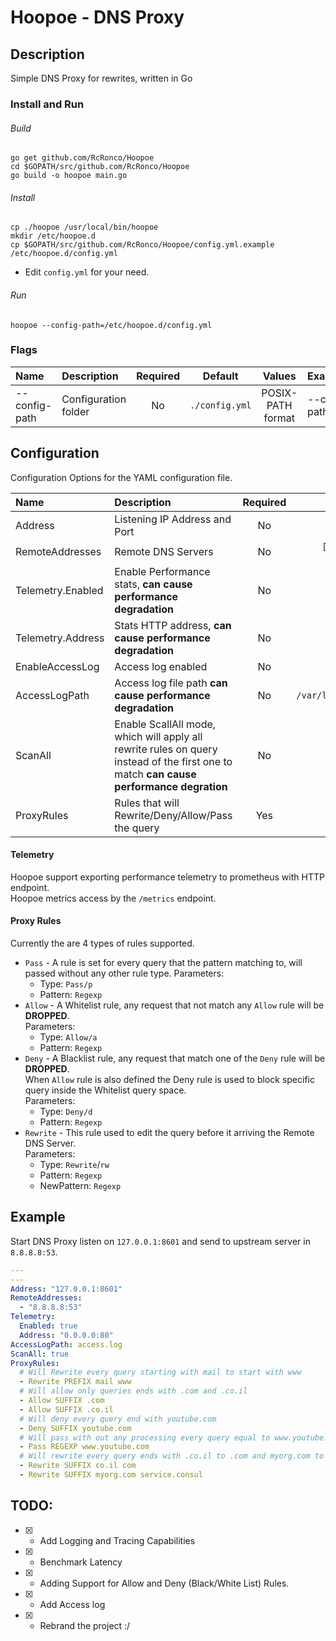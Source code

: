 # Hoopoe - DNS Proxy
## Description
Simple DNS Proxy for rewrites, written in Go

### Install and Run
###### Build

```shell
go get github.com/RcRonco/Hoopoe
cd $GOPATH/src/github.com/RcRonco/Hoopoe
go build -o hoopoe main.go
```

###### Install

```shell
cp ./hoopoe /usr/local/bin/hoopoe
mkdir /etc/hoopoe.d
cp $GOPATH/src/github.com/RcRonco/Hoopoe/config.yml.example /etc/hoopoe.d/config.yml
```
* Edit ```config.yml``` for your need.

###### Run
```shell
hoopoe --config-path=/etc/hoopoe.d/config.yml
```

### Flags
| Name    | Description    | Required    | Default    | Values | Examples |
|:--|:--|:-:|:-:|:-:|:--|
| --config-path | Configuration folder | No | ```./config.yml``` | POSIX-PATH format | --config-path=/etc/hoopoe.d/config.yml |
  
## Configuration
Configuration Options for the YAML configuration file.

| Name    | Description    | Required    | Default    | Values | Examples |
|:--|:--|:-:|:-:|:-:|:--|
| Address | Listening IP Address and Port | No | ```127.0.0.1:53``` | IP Address | 192.168.1.5:53 |
| RemoteAddresses | Remote DNS Servers | No | ```[127.0.0.1:8600, 1.1.1.1:53]``` | IP Address | 8.8.8.8:53 |
| Telemetry.Enabled | Enable Performance stats, **can cause performance degradation** | No | ```false``` | ```true/false```| ``` true``` |
| Telemetry.Address | Stats HTTP address, **can cause performance degradation** | No | ```127.0.0.1:8080``` | IP Address and Port | ``` 0.0.0.0:80``` |
| EnableAccessLog | Access log enabled  | No | ```True/False``` | ```bool``` | ```True``` |
| AccessLogPath | Access log file path **can cause performance degradation** | No | ```/var/log/hoopoe/access.log``` | POSIX file path | ```/tmp/access.log``` |
| ScanAll | Enable ScallAll mode, which will apply all rewrite rules on query instead of the first one to match **can cause performance degration** | No | ```true``` | ```true/false```| ``` false``` | 
| ProxyRules | Rules that will Rewrite/Deny/Allow/Pass the query  | Yes | - | ```[]string``` | Check the example below |

#### Telemetry
Hoopoe support exporting performance telemetry to prometheus with HTTP endpoint.    
Hoopoe metrics access by the ```/metrics``` endpoint.

#### Proxy Rules
Currently the are 4 types of rules supported.
* ```Pass``` - A rule is set for every query that the pattern matching to, will passed without any other rule type.
  Parameters:    
    * Type: ```Pass/p```   
    * Pattern: ```Regexp```     
* ```Allow``` - A Whitelist rule, any request that not match any ```Allow``` rule will be **DROPPED**.    
  Parameters:   
    * Type: ```Allow/a```    
    * Pattern: ```Regexp```   
* ```Deny``` - A Blacklist rule, any request that match one of the ```Deny``` rule will be **DROPPED**.   
    When ```Allow``` rule is also defined the Deny rule is used to block specific query inside the Whitelist query space.    
  Parameters:
    * Type: ```Deny/d```    
    * Pattern: ```Regexp```   
* ```Rewrite``` - This rule used to edit the query before it arriving the Remote DNS Server.    
  Parameters:   
    * Type: ```Rewrite```/```rw```    
    * Pattern: ```Regexp```   
    * NewPattern: ```Regexp```   
      
## Example
Start DNS Proxy listen on ```127.0.0.1:8601``` and send to upstream server in ```8.8.8.8:53```.

```yaml
---
---
Address: "127.0.0.1:8601"
RemoteAddresses:
  - "8.8.8.8:53"
Telemetry:
  Enabled: true
  Address: "0.0.0.0:80"
AccessLogPath: access.log
ScanAll: true
ProxyRules:
  # Will Rewrite every query starting with mail to start with www
  - Rewrite PREFIX mail www
  # Will allow only queries ends with .com and .co.il
  - Allow SUFFIX .com
  - Allow SUFFIX .co.il
  # Will deny every query end with youtube.com
  - Deny SUFFIX youtube.com
  # Will pass with out any processing every query equal to www.youtube.com
  - Pass REGEXP www.youtube.com
  # Will rewrite every query ends with .co.il to .com and myorg.com to service.consul
  - Rewrite SUFFIX co.il com
  - Rewrite SUFFIX myorg.com service.consul
```

## TODO:
* [x] - Add Logging and Tracing Capabilities  
* [x] - Benchmark Latency
* [x] - Adding Support for Allow and Deny (Black/White List) Rules.
* [x] - Add Access log
* [x] - Rebrand the project :/
